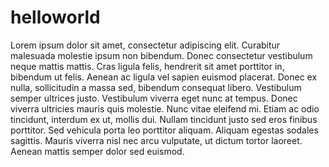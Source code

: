 # helloworld


Lorem ipsum dolor sit amet, consectetur adipiscing elit. Curabitur malesuada molestie ipsum non bibendum.
Donec consectetur vestibulum neque mattis mattis. Cras ligula felis, hendrerit sit amet porttitor in, bibendum ut felis.
Aenean ac ligula vel sapien euismod placerat.
Donec ex nulla, sollicitudin a massa sed, bibendum consequat libero.
Vestibulum semper ultrices justo. 
Vestibulum viverra eget nunc at tempus.
Donec viverra ultricies mauris quis molestie. 
Nunc vitae eleifend mi. 
Etiam ac odio tincidunt, interdum ex ut, mollis dui. 
Nullam tincidunt justo sed eros finibus porttitor. Sed vehicula porta leo porttitor aliquam. Aliquam egestas sodales sagittis. Mauris viverra nisl nec arcu vulputate, ut dictum tortor laoreet. Aenean mattis semper dolor sed euismod. 
